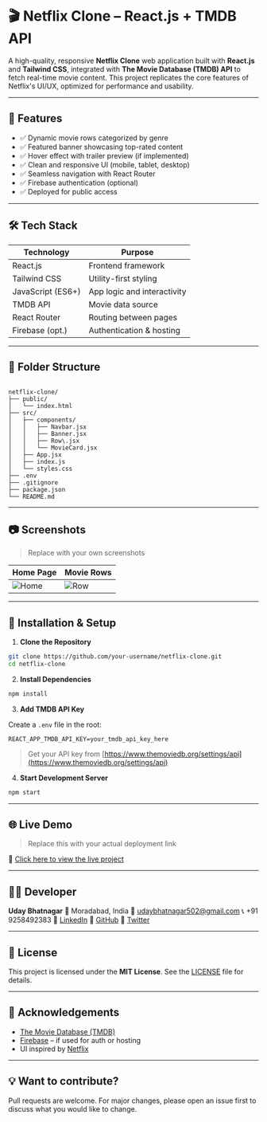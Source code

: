 
# 🎬 Netflix Clone – React.js + TMDB API

A high-quality, responsive **Netflix Clone** web application built with **React.js** and **Tailwind CSS**, integrated with **The Movie Database (TMDB) API** to fetch real-time movie content. This project replicates the core features of Netflix's UI/UX, optimized for performance and usability.

---

## 🚀 Features

- ✅ Dynamic movie rows categorized by genre
- ✅ Featured banner showcasing top-rated content
- ✅ Hover effect with trailer preview (if implemented)
- ✅ Clean and responsive UI (mobile, tablet, desktop)
- ✅ Seamless navigation with React Router
- ✅ Firebase authentication (optional)
- ✅ Deployed for public access

---

## 🛠️ Tech Stack

| Technology      | Purpose                              |
|----------------|---------------------------------------|
| React.js        | Frontend framework                   |
| Tailwind CSS    | Utility-first styling                |
| JavaScript (ES6+)| App logic and interactivity          |
| TMDB API        | Movie data source                    |
| React Router    | Routing between pages                |
| Firebase (opt.) | Authentication & hosting             |

---

## 📁 Folder Structure

```

netflix-clone/
├── public/
│   └── index.html
├── src/
│   ├── components/
│   │   ├── Navbar.jsx
│   │   ├── Banner.jsx
│   │   ├── Row\.jsx
│   │   └── MovieCard.jsx
│   ├── App.jsx
│   ├── index.js
│   └── styles.css
├── .env
├── .gitignore
├── package.json
└── README.md

````

---

## 📷 Screenshots

> Replace with your own screenshots

| Home Page | Movie Rows |
|-----------|------------|
| ![Home](./screenshots/home.png) | ![Row](./screenshots/row.png) |

---

## 🔧 Installation & Setup

1. **Clone the Repository**

```bash
git clone https://github.com/your-username/netflix-clone.git
cd netflix-clone
````

2. **Install Dependencies**

```bash
npm install
```

3. **Add TMDB API Key**

Create a `.env` file in the root:

```env
REACT_APP_TMDB_API_KEY=your_tmdb_api_key_here
```

> Get your API key from [https://www.themoviedb.org/settings/api](https://www.themoviedb.org/settings/api)

4. **Start Development Server**

```bash
npm start
```

---

## 🌐 Live Demo

> Replace this with your actual deployment link

🔗 [Click here to view the live project](https://your-deployment-link.com)

---

## 🧑‍💻 Developer

**Uday Bhatnagar**
📍 Moradabad, India
📧 [udaybhatnagar502@gmail.com](mailto:udaybhatnagar502@gmail.com)
📞 +91 9258492383
🔗 [LinkedIn](https://www.linkedin.com/in/uday-bhatnagar-823889270)
🔗 [GitHub](https://github.com/Udaybhatnagar)
🔗 [Twitter](https://x.com/bhatnagaruday1?s=21)

---

## 📜 License

This project is licensed under the **MIT License**. See the [LICENSE](./LICENSE) file for details.

---

## 🙏 Acknowledgements

* [The Movie Database (TMDB)](https://www.themoviedb.org/)
* [Firebase](https://firebase.google.com/) – if used for auth or hosting
* UI inspired by [Netflix](https://www.netflix.com/)

---

## 💡 Want to contribute?

Pull requests are welcome. For major changes, please open an issue first to discuss what you would like to change.

